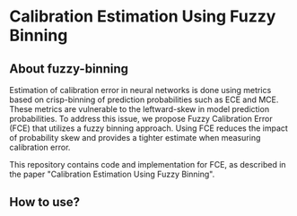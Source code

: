 # Calibration Estimation Using Fuzzy Binning

## About fuzzy-binning

Estimation of calibration error in neural networks is done using metrics based on crisp-binning of prediction probabilities such as ECE and MCE. These metrics are vulnerable to the leftward-skew in model prediction probabilities. To address this issue, we propose Fuzzy Calibration Error (FCE) that utilizes a fuzzy binning approach. Using FCE reduces the impact of probability skew and provides a tighter estimate when measuring calibration error.

This repository contains code and implementation for FCE, as described in the paper "Calibration Estimation Using Fuzzy Binning". 

## How to use?





